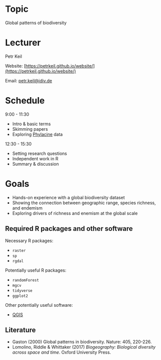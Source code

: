 # Topic 

Global patterns of biodiversity

# Lecturer

Petr Keil 

Website: [https://petrkeil.github.io/website/](https://petrkeil.github.io/website/)

Email: petr.keil@idiv.de

# Schedule

9:00 - 11:30 
- Intro & basic terms
- Skimming papers
- Exploring [Phylacine](https://megapast2future.github.io/PHYLACINE_1.2/) data

12:30 - 15:30 
- Setting research questions
- Independent work in R
- Summary & discussion

# Goals

- Hands-on experience with a global biodiversity dataset
- Showing the connection between geographic range, species richness, and endemism
- Exploring drivers of richness and enemism at the global scale

## Required R packages and other software

Necessary R packages:

- ```raster```
- ```sp```
- ```rgdal```

Potentially useful R packages:

- ```randomForest```
- ```mgcv```
- ```tidyverse```
- ```ggplot2```

Other potentially useful software:

- [QGIS](https://www.qgis.org/en/site/)

## Literature

- Gaston (2000) Global patterns in biodiversity. Nature: 405, 220-226.
- Lomolino, Riddle & Whittaker (2017) *Biogeography: Biological diversity across 
space and time*. Oxford University Press.


